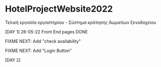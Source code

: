 # HotelProjectWebsite2022
Τελική εργασία εργαστηρίου - Σύστημα κράτησης δωματίων ξενοδοχείου


[DAY 1]  26-05-22
Front End pages DONE

FIXME NEXT: Add "check availability" 

FIXME NEXT: Add "Login Button" 

[DAY 2] 

